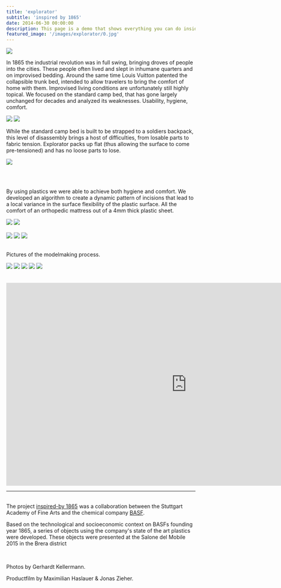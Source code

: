 ```yaml
---
title: 'explorator'
subtitle: 'inspired by 1865'
date: 2014-06-30 00:00:00
description: This page is a demo that shows everything you can do inside portfolio and blog posts.
featured_image: '/images/explorator/0.jpg'
---
```


![](/images/explorator/1.jpg#full)

In 1865 the industrial revolution was in full swing, bringing droves of people into the cities. These people often lived and slept in inhumane quarters and on improvised bedding. Around the same time Louis Vuitton patented the collapsible trunk bed, intended to allow travelers to bring the comfort of home with them.
Improvised living conditions are unfortunately still highly topical. We focused on the standard camp bed, that has gone largely unchanged for decades and analyzed its weaknesses.
Usability, hygiene, comfort.

<div class="gallery" data-columns="1">
	<img src="/images/explorator/katrina refugees in superbowl 14461.jpg">
	<img src="/images/explorator//IMG_20150127_1435331-1024x683.jpg">
</div>

While the standard camp bed is built to be strapped to a soldiers backpack, this level of disassembly brings a host of difficulties, from losable parts to fabric tension. Explorator packs up flat (thus allowing the surface to come pre-tensioned) and has no loose parts to lose.

![](/images/explorator/all.jpg)

<br/>

<br/>

By using plastics we were able to achieve both hygiene and comfort. We developed an algorithm to create a dynamic pattern of incisions that lead to a local variance in the surface flexibility of the plastic surface. All the comfort of an orthopedic mattress out of a 4mm thick plastic sheet.

<div class="gallery" data-columns="2">
	<img src="/images/explorator/DSC0739_1.jpg">
	<img src="/images/explorator/DSC0651.jpg">
</div>

<br/>
<div class="gallery" data-columns="1">
	<img src="/images/explorator/2_DSC0568.jpg">
	<img src="/images/explorator/2_DSC0576_3.jpg">
	<img src="/images/explorator/2_DSC0726_2.jpg">
</div>
<br/>

Pictures of the modelmaking process.
<div class="gallery" data-columns="3">
	<img src="/images/explorator/IMG_2398.JPG">
	<img src="/images/explorator/IMG_8477.JPG">
	<img src="/images/explorator/IMG_1107.JPG">
	<img src="/images/explorator/IMG_8718.JPG">
	<img src="/images/explorator/IMG_8809.JPG">
</div>
<br/>
<br/>
<iframe src="https://player.vimeo.com/video/123646562?autoplay=0&color=ffffff&title=0&byline=0&portrait=0#t=4m44s" width="960" height="540" frameborder="0" webkitallowfullscreen mozallowfullscreen allowfullscreen></iframe>

---

<br/>The project [inspired-by 1865](http://inspired-by.abk-stuttgart.de/) was a collaboration between the Stuttgart Academy of Fine Arts and the chemical company [BASF](http://www.designfabrik.basf.de/group/corporate/designfabrik/de_DE/projects/fabriktage2015).

Based on the technological and socioeconomic context on BASFs founding year 1865,  a series of objects using the company's state of the art plastics were developed. These objects were presented at the Salone del Mobile 2015 in the Brera district

<br/>

Photos by Gerhardt Kellermann. 

Productfilm by Maximilian Haslauer & Jonas Zieher.